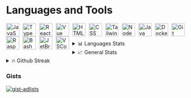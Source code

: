 # Languages and Tools

<img align="left" alt="JavaScript" width="36px" style="padding-right: 6px" src="https://cdn.jsdelivr.net/gh/devicons/devicon@latest/icons/javascript/javascript-original.svg" />
<img align="left" alt="TypeScript" width="36px" style="padding-right: 6px" src="https://cdn.jsdelivr.net/gh/devicons/devicon@latest/icons/typescript/typescript-original.svg" />
<img align="left" alt="React" width="36px" style="padding-right: 6px" src="https://cdn.jsdelivr.net/gh/devicons/devicon@latest/icons/react/react-original.svg" />
<img align="left" alt="Vue" width="36px" style="padding-right: 6px" src="https://cdn.jsdelivr.net/gh/devicons/devicon@latest/icons/vuejs/vuejs-original.svg" />
<img align="left" alt="HTML" width="36px" style="padding-right: 6px" src="https://cdn.jsdelivr.net/gh/devicons/devicon@latest/icons/html5/html5-original.svg" />
<img align="left" alt="CSS" width="36px" style="padding-right: 6px" src="https://cdn.jsdelivr.net/gh/devicons/devicon@latest/icons/css3/css3-original.svg" />
<img align="left" alt="TailwindCSS" width="36px" style="padding-right: 6px" src="https://cdn.jsdelivr.net/gh/devicons/devicon@latest/icons/tailwindcss/tailwindcss-original.svg" />
<img align="left" alt="NodeJS" width="36px" style="padding-right: 6px" src="https://cdn.jsdelivr.net/gh/devicons/devicon@latest/icons/nodejs/nodejs-original.svg" />
<img align="left" alt="Java" width="36px" style="padding-right: 6px" src="https://cdn.jsdelivr.net/gh/devicons/devicon@latest/icons/java/java-original.svg" />
<img align="left" alt="Docker" width="36px" style="padding-right: 6px" src="https://cdn.jsdelivr.net/gh/devicons/devicon@latest/icons/docker/docker-original.svg" />
<img align="left" alt="Git" width="36px" style="padding-right: 6px" src="https://cdn.jsdelivr.net/gh/devicons/devicon@latest/icons/git/git-original.svg" />
<img align="left" alt="RaspberryPi" width="36px" style="padding-right: 6px" src="https://cdn.jsdelivr.net/gh/devicons/devicon@latest/icons/raspberrypi/raspberrypi-original.svg" />
<img align="left" alt="Bash" width="36px" style="padding-right: 6px" src="https://cdn.jsdelivr.net/gh/devicons/devicon@latest/icons/bash/bash-original.svg" />
<img align="left" alt="JetBrains" width="36px" style="padding-right: 6px" src="https://cdn.jsdelivr.net/gh/devicons/devicon@latest/icons/jetbrains/jetbrains-original.svg" />
<img align="left" alt="VSCode" width="36px" style="padding-right: 6px" src="https://cdn.jsdelivr.net/gh/devicons/devicon@latest/icons/vscode/vscode-original.svg" />
<br />

##

<details>
  <summary>📊 Languages Stats</summary>
  <img align="center" alt="top-langs" src="https://github-readme-stats.vercel.app/api/top-langs?username=dnthmn&show_icons=true&locale=en&layout=compact&theme=dark&custom_title=Most%20used%20languages%20in%20my%20public%20repos&card_width=420" />
</details>

<details>
   <summary>📈 General Stats</summary>
  <img align="center" alt="general-stats" src="https://github-readme-stats.vercel.app/api?username=dnthmn&locale=en&theme=dark&show_icons=true&rank_icon=github&custom_title=Github%20stats%20from%20public%20repos" />
</details>

<details>
   <summary>🔥 Github Streak</summary>
  <img align="center" alt="github-streaks" src="https://streak-stats.demolab.com/?user=dnthmn&theme=dark&date_format=j%20M%5B%20Y%5D" />
</details>

### Gists

<a href="https://gist.github.com/dnthmn/b7b11eaeb67b0ab572ee5fac783f0a79">
  <img align="center" alt="gist-adlists" src="https://github-readme-stats.vercel.app/api/gist?id=b7b11eaeb67b0ab572ee5fac783f0a79&show_owner=true&theme=dark" />
</a>